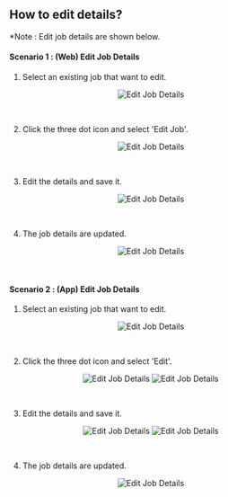 ## How to edit details?
*Note : Edit job details are shown below.

#### Scenario 1 : (Web) Edit Job Details
1) Select an existing job that want to edit. <br>
<p align="center">
         <img src="img2/Edit_Details_Step_1.png" alt="Edit Job Details">
</p><br>

2) Click the three dot icon and select 'Edit Job'.<br>
<p align="center">
         <img src="img2/Edit_Details_Step_2.png" alt="Edit Job Details">
</p><br>

3) Edit the details and save it.<br>
<p align="center">
         <img src="img2/Edit_Details_Step_3.png" alt="Edit Job Details">
</p><br>

4) The job details are updated.<br>
<p align="center">
         <img src="img2/Edit_Details_Step_4.png" alt="Edit Job Details">
</p><br>

#### Scenario 2 : (App) Edit Job Details
1) Select an existing job that want to edit. <br>
<p align="center">
         <img src="img2/Edit_Details_Step_5.png" alt="Edit Job Details">
</p><br>

2) Click the three dot icon and select 'Edit'.<br>
<p align="center">
         <img src="img2/Edit_Details_Step_6.png" alt="Edit Job Details">
         <img src="img2/Edit_Details_Step_7.png" alt="Edit Job Details">
</p><br>

3) Edit the details and save it.<br>
<p align="center">
         <img src="img2/Edit_Details_Step_8.png" alt="Edit Job Details">
         <img src="img2/Edit_Details_Step_9.png" alt="Edit Job Details">
</p><br>

4) The job details are updated.<br>
<p align="center">
         <img src="img2/Edit_Details_Step_10.png" alt="Edit Job Details">
</p><br>






